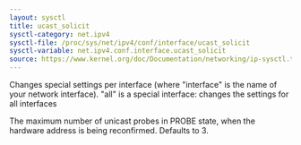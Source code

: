 ```yaml
---
layout: sysctl
title: ucast_solicit
sysctl-category: net.ipv4
sysctl-file: /proc/sys/net/ipv4/conf/interface/ucast_solicit
sysctl-variable: net.ipv4.conf.interface.ucast_solicit
source: https://www.kernel.org/doc/Documentation/networking/ip-sysctl.txt
---
```


Changes special settings per interface (where "interface" is the name of your network interface). "all" is a special interface: changes the settings for all interfaces

The maximum number of unicast probes in PROBE state, when
the hardware address is being reconfirmed.  Defaults to 3.

